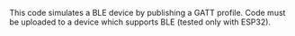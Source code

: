This code simulates a BLE device by publishing a GATT profile. Code must be uploaded to a device which supports BLE (tested only with ESP32).
